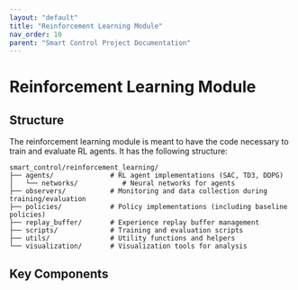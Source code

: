 ```yaml
---
layout: "default"
title: "Reinforcement Learning Module"
nav_order: 10
parent: "Smart Control Project Documentation"
---
```

# Reinforcement Learning Module
## Structure
The reinforcement learning module is meant to have the code necessary to train and evaluate RL agents. It has the
following structure:
```
smart_control/reinforcement_learning/
├── agents/              # RL agent implementations (SAC, TD3, DDPG)
│   └── networks/           # Neural networks for agents
├── observers/           # Monitoring and data collection during training/evaluation
├── policies/            # Policy implementations (including baseline policies)
├── replay_buffer/       # Experience replay buffer management
├── scripts/             # Training and evaluation scripts
├── utils/               # Utility functions and helpers
└── visualization/       # Visualization tools for analysis
```

## Key Components


